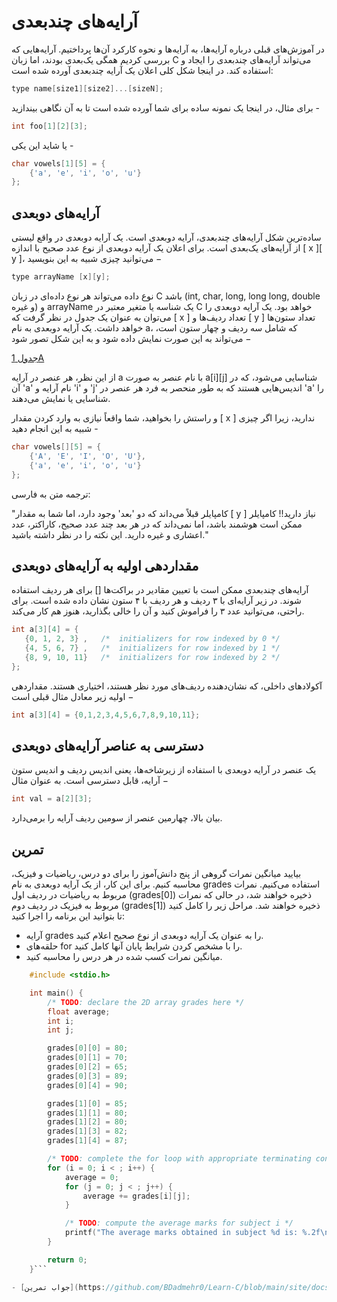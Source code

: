 # آرایه‌های چندبعدی

در آموزش‌های قبلی درباره آرایه‌ها، به آرایه‌ها و نحوه کارکرد آن‌ها پرداختیم. آرایه‌هایی که بررسی کردیم همگی یک‌بعدی بودند، اما زبان C می‌تواند آرایه‌های چندبعدی را ایجاد و استفاده کند. در اینجا شکل کلی اعلان یک آرایه چندبعدی آورده شده است:

``` C
type name[size1][size2]...[sizeN];
```
برای مثال، در اینجا یک نمونه ساده برای شما آورده شده است تا به آن نگاهی بیندازید - 

``` C
int foo[1][2][3];
```

یا شاید این یکی -
``` C
char vowels[1][5] = {
    {'a', 'e', 'i', 'o', 'u'}
};
```

## آرایه‌های دوبعدی

ساده‌ترین شکل آرایه‌های چندبعدی، آرایه دوبعدی است. یک آرایه دوبعدی در واقع لیستی از آرایه‌های یک‌بعدی است. برای اعلان یک آرایه دوبعدی از نوع عدد صحیح با اندازه [ x ][ y ]، می‌توانید چیزی شبیه به این بنویسید −

``` C
type arrayName [x][y];
```

نوع داده می‌تواند هر نوع داده‌ای در زبان C باشد (int, char, long, long long, double و غیره) و arrayName یک شناسه یا متغیر معتبر در C خواهد بود. یک آرایه دوبعدی را می‌توان به عنوان یک جدول در نظر گرفت که [ x ] تعداد ردیف‌ها و [ y ] تعداد ستون‌ها خواهد داشت. یک آرایه دوبعدی به نام a، که شامل سه ردیف و چهار ستون است، می‌تواند به این صورت نمایش داده شود و به این شکل تصور شود −

[جدول 1A](https://www.tutorialspoint.com/cprogramming/images/two_dimensional_arrays.jpg)

از این نظر، هر عنصر در آرایه a با نام عنصر به صورت a[i][j] شناسایی می‌شود، که در آن 'a' نام آرایه و 'i' و 'j' اندیس‌هایی هستند که به طور منحصر به فرد هر عنصر در 'a' را شناسایی یا نمایش می‌دهند.

و راستش را بخواهید، شما واقعاً نیازی به وارد کردن مقدار [ x ] ندارید، زیرا اگر چیزی شبیه به این انجام دهید -
``` C
char vowels[][5] = {
    {'A', 'E', 'I', 'O', 'U'},
    {'a', 'e', 'i', 'o', 'u'}
};
```
ترجمه متن به فارسی:

"کامپایلر قبلاً می‌داند که دو 'بعد' وجود دارد، اما شما به مقدار [ y ] نیاز دارید!! کامپایلر ممکن است هوشمند باشد، اما نمی‌داند که در هر بعد چند عدد صحیح، کاراکتر، عدد اعشاری و غیره دارید. این نکته را در نظر داشته باشید."

## مقداردهی اولیه به آرایه‌های دوبعدی

آرایه‌های چندبعدی ممکن است با تعیین مقادیر در براکت‌ها [] برای هر ردیف استفاده شوند. در زیر آرایه‌ای با ۳ ردیف و هر ردیف با ۴ ستون نشان داده شده است. برای راحتی، می‌توانید عدد ۳ را فراموش کنید و آن را خالی بگذارید، هنوز هم کار می‌کند.

``` C
int a[3][4] = {  
   {0, 1, 2, 3} ,   /*  initializers for row indexed by 0 */
   {4, 5, 6, 7} ,   /*  initializers for row indexed by 1 */
   {8, 9, 10, 11}   /*  initializers for row indexed by 2 */
};
```

آکولادهای داخلی، که نشان‌دهنده ردیف‌های مورد نظر هستند، اختیاری هستند. مقداردهی اولیه زیر معادل مثال قبلی است −


``` C
int a[3][4] = {0,1,2,3,4,5,6,7,8,9,10,11};
```

## دسترسی به عناصر آرایه‌های دوبعدی


یک عنصر در آرایه دوبعدی با استفاده از زیرشاخه‌ها، یعنی اندیس ردیف و اندیس ستون آرایه، قابل دسترسی است. به عنوان مثال −


``` C
int val = a[2][3];
```
بیان بالا، چهارمین عنصر از سومین ردیف آرایه را برمی‌دارد.


## تمرین

بیایید میانگین نمرات گروهی از پنج دانش‌آموز را برای دو درس، ریاضیات و فیزیک، محاسبه کنیم. برای این کار، از یک آرایه دوبعدی به نام grades استفاده می‌کنیم. نمرات مربوط به ریاضیات در ردیف اول (grades[0]) ذخیره خواهند شد، در حالی که نمرات مربوط به فیزیک در ردیف دوم (grades[1]) ذخیره خواهند شد. مراحل زیر را کامل کنید تا بتوانید این برنامه را اجرا کنید:

- آرایه grades را به عنوان یک آرایه دوبعدی از نوع صحیح اعلام کنید.
- حلقه‌های for را با مشخص کردن شرایط پایان آنها کامل کنید.
- میانگین نمرات کسب شده در هر درس را محاسبه کنید.


``` C
	#include <stdio.h>

	int main() {
		/* TODO: declare the 2D array grades here */
		float average;
		int i;
		int j;

		grades[0][0] = 80;
		grades[0][1] = 70;
		grades[0][2] = 65;
		grades[0][3] = 89;
		grades[0][4] = 90;

		grades[1][0] = 85;
		grades[1][1] = 80;
		grades[1][2] = 80;
		grades[1][3] = 82;
		grades[1][4] = 87;

		/* TODO: complete the for loop with appropriate terminating conditions */
		for (i = 0; i < ; i++) {
			average = 0;
			for (j = 0; j < ; j++) {
				average += grades[i][j];
			}

			/* TODO: compute the average marks for subject i */
			printf("The average marks obtained in subject %d is: %.2f\n", i, average);
		}

		return 0;
	}```

- [جواب تمرین](https://github.com/BDadmehr0/Learn-C/blob/main/site/docs/exercises/multidimensional_arrays.c)

